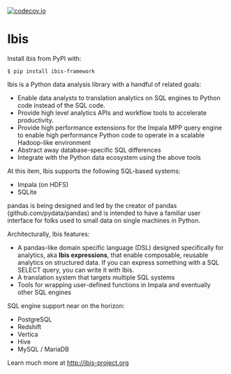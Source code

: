 [![codecov.io](http://codecov.io/github/cloudera/ibis/coverage.svg?branch=master)](http://codecov.io/github/cloudera/ibis?branch=master)

Ibis
===

Install ibis from PyPI with:

    $ pip install ibis-framework

Ibis is a Python data analysis library with a handful of related goals:

- Enable data analysts to translation analytics on SQL engines to
  Python code instead of the SQL code.
- Provide high level analytics APIs and workflow tools to accelerate
  productivity.
- Provide high performance extensions for the Impala MPP query engine to enable
  high performance Python code to operate in a scalable Hadoop-like environment
- Abstract away database-specific SQL differences
- Integrate with the Python data ecosystem using the above tools

At this item, Ibis supports the following SQL-based systems:

- Impala (on HDFS)
- SQLite

pandas is being designed and led by the creator of pandas
(github.com/pydata/pandas) and is intended to have a familiar user interface
for folks used to small data on single machines in Python.

Architecturally, Ibis features:

- A pandas-like domain specific language (DSL) designed specifically for
  analytics, aka **Ibis expressions**, that enable composable, reusable
  analytics on structured data. If you can express something with a SQL SELECT
  query, you can write it with Ibis.
- A translation system that targets multiple SQL systems
- Tools for wrapping user-defined functions in Impala and eventually other SQL
  engines

SQL engine support near on the horizon:

- PostgreSQL
- Redshift
- Vertica
- Hive
- MySQL / MariaDB

Learn much more at http://ibis-project.org
